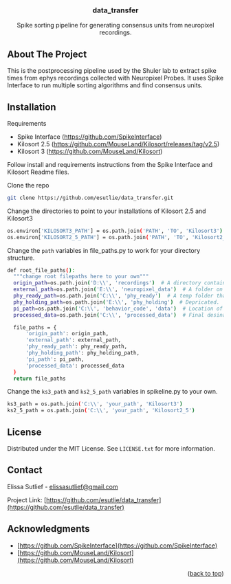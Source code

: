 <h3 align="center">data_transfer</h3>
  <p align="center">
    Spike sorting pipeline for generating consensus units from neuropixel recordings.

  </p>
</div>


<!-- ABOUT THE PROJECT -->
## About The Project

This is the postprocessing pipeline used by the Shuler lab to extract spike times from ephys recordings collected with Neuropixel Probes. It uses Spike Interface to run multiple sorting algorithms and find consensus units.


<!-- GETTING STARTED -->
## Installation

Requirements
* Spike Interface (https://github.com/SpikeInterface)
* Kilosort 2.5 (https://github.com/MouseLand/Kilosort/releases/tag/v2.5)
* Kilosort 3 (https://github.com/MouseLand/Kilosort)

Follow install and requirements instructions from the Spike Interface and Kilosort Readme files.

Clone the repo
   ```sh
   git clone https://github.com/esutlie/data_transfer.git
   ```

Change the directories to point to your installations of Kilosort 2.5 and Kilosort3

  ```sh
  os.environ['KILOSORT3_PATH'] = os.path.join('PATH', 'TO', 'Kilosort3')
  os.environ['KILOSORT2_5_PATH'] = os.path.join('PATH', 'TO', 'Kilosort2_5')
  ```
Change the ```path``` variables in file_paths.py to work for your directory structure.

  ```sh
def root_file_paths():
    """change root filepaths here to your own"""
    origin_path=os.path.join('D:\\', 'recordings')  # A directory containing only data folders generated by SpikeGLX.
    external_path=os.path.join('E:\\', 'neuropixel_data')  # A folder on an external hardrive or other accessbile storage location.
    phy_ready_path=os.path.join('C:\\', 'phy_ready')  # A temp folder that can hold sessions ready to be manually curated. Will take up a lot of space if multiple sessions are queued.
    phy_holding_path=os.path.join('E:\\', 'phy_holding')  # Depricated.
    pi_path=os.path.join('C:\\', 'behavior_code', 'data')  # Location of the associated raspberry pi files.
    processed_data=os.path.join('C:\\', 'processed_data')  # Final desination for processed data.
  
    file_paths = {
        'origin_path': origin_path,
        'external_path': external_path,
        'phy_ready_path': phy_ready_path,
        'phy_holding_path': phy_holding_path,
        'pi_path': pi_path,
        'processed_data': processed_data
    }
    return file_paths
  ```
  
  Change the ```ks3_path``` and ```ks2_5_path``` variables in spikeline.py to your own.

  ```sh
ks3_path = os.path.join('C:\\', 'your_path', 'Kilosort3')
ks2_5_path = os.path.join('C:\\', 'your_path', 'Kilosort2_5')
  ```

<!-- LICENSE -->
## License

Distributed under the MIT License. See `LICENSE.txt` for more information.



<!-- CONTACT -->
## Contact

Elissa Sutlief - elissasutlief@gmail.com

Project Link: [https://github.com/esutlie/data_transfer](https://github.com/esutlie/data_transfer)


<!-- ACKNOWLEDGMENTS -->
## Acknowledgments

* [https://github.com/SpikeInterface](https://github.com/SpikeInterface)
* [https://github.com/MouseLand/Kilosort](https://github.com/MouseLand/Kilosort)

<p align="right">(<a href="#readme-top">back to top</a>)</p>
